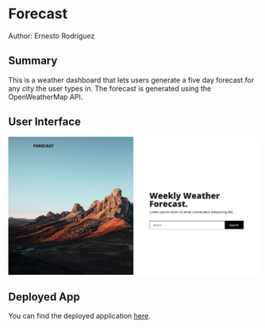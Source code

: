 # Forecast

Author: Ernesto Rodriguez

## Summary

This is a weather dashboard that lets users generate a five day forecast for any city the user types in. The forecast is generated using the OpenWeatherMap API.

## User Interface

![](assets/images/user_interface.png)

## Deployed App

You can find the deployed application [here](https://erodrigueztoimil.github.io/forecast/).
